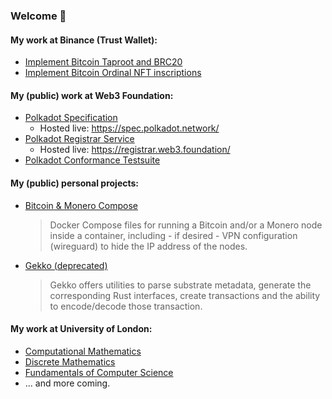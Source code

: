 ### Welcome 👋

#### My work at Binance (Trust Wallet):
* [Implement Bitcoin Taproot and BRC20](https://github.com/trustwallet/wallet-core/pull/3233)
* [Implement Bitcoin Ordinal NFT inscriptions](https://github.com/trustwallet/wallet-core/pull/3297)

#### My (public) work at Web3 Foundation:
* [Polkadot Specification](https://github.com/w3f/polkadot-spec)
	* Hosted live: https://spec.polkadot.network/
* [Polkadot Registrar Service](https://github.com/w3f/polkadot-registrar-challenger)
	* Hosted live: https://registrar.web3.foundation/
* [Polkadot Conformance Testsuite](https://github.com/w3f/polkadot-tests)

#### My (public) personal projects:
* [Bitcoin & Monero Compose](https://github.com/lamafab/bitcoin-monero-compose)
	>  Docker Compose files for running a Bitcoin and/or a Monero node inside a
	container, including - if desired - VPN configuration (wireguard) to hide
	the IP address of the nodes.
* [Gekko (deprecated)](https://github.com/lamafab/gekko)
	> Gekko offers utilities to parse substrate metadata, generate the
	corresponding Rust interfaces, create transactions and the ability to
	encode/decode those transaction.

#### My work at University of London:
* [Computational Mathematics](https://github.com/world-class/notes/tree/master/level-4/computational-mathematics/student-notes/fabio-lama)
* [Discrete Mathematics](https://github.com/world-class/notes/tree/master/level-4/discrete-mathematics/student-notes/fabio-lama)
* [Fundamentals of Computer Science](https://github.com/world-class/notes/tree/master/level-4/fundamentals-of-computer-science/student-notes/fabio-lama)
* ... and more coming.
